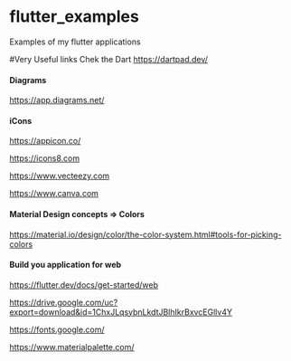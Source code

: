 # flutter_examples
Examples of my flutter applications 

#Very Useful links
Chek the Dart
https://dartpad.dev/

#### Diagrams
https://app.diagrams.net/
#### iCons
https://appicon.co/

https://icons8.com

https://www.vecteezy.com

https://www.canva.com

#### Material Design concepts => Colors
https://material.io/design/color/the-color-system.html#tools-for-picking-colors
#### Build you application for web
https://flutter.dev/docs/get-started/web


https://drive.google.com/uc?export=download&id=1ChxJLqsybnLkdtJBlhIkrBxvcEGllv4Y

https://fonts.google.com/

https://www.materialpalette.com/

